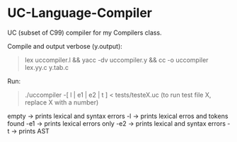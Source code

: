 # UC-Language-Compiler
UC (subset of C99) compiler for my Compilers class.

Compile and output verbose (y.output):
 > lex uccompiler.l && yacc -dv uccompiler.y && cc -o uccompiler lex.yy.c y.tab.c
 
Run:
 > ./uccompiler -[ l | e1 | e2 | t ] < tests/testeX.uc (to run test file X, replace X with a number)
 
  empty -> prints lexical and syntax errors
  -l    -> prints lexical erros and tokens found
  -e1   -> prints lexical errors only
  -e2   -> prints lexical and syntax errors
  -t    -> prints AST
